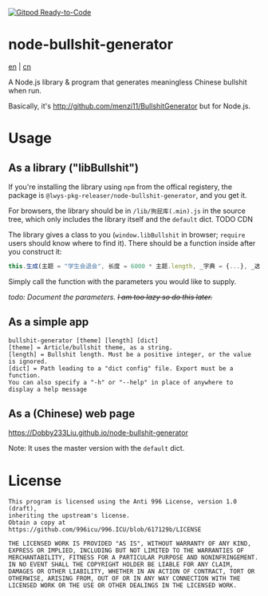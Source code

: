 [![Gitpod Ready-to-Code](https://img.shields.io/badge/Gitpod-Ready--to--Code-blue?logo=gitpod)](https://gitpod.io/#https://github.com/Dobby233Liu/node-bullshit-generator) 

# node-bullshit-generator

[en](README.md) | [cn](README-zh_cn.md)

A Node.js library & program that generates meaningless Chinese bullshit when run.

Basically, it's http://github.com/menzi11/BullshitGenerator but for Node.js.

# Usage
## As a library ("libBullshit")

If you're installing the library using `npm` from the offical registery, the package is `@lwys-pkg-releaser/node-bullshit-generator`, and you get it.

For browsers, the library should be in `/lib/狗屁库(.min).js` in the source tree, which only includes the library itself and the `default` dict.
TODO CDN

The library gives a class to you (`window.libBullshit` in browser; `require` users should know where to find it). There should be a function inside after you construct it:
```javascript
this.生成(主题 = "学生会退会", 长度 = 6000 * 主题.length, _字典 = {...}, _选项 = {...})
```
Simply call the function with the parameters you would like to supply.

*todo: Document the parameters. <s>I am too lazy so do this later.</s>*

## As a simple app

```
bullshit-generator [theme] [length] [dict]
[theme] = Article/bullshit theme, as a string.
[length] = Bullshit length. Must be a positive integer, or the value is ignored.
[dict] = Path leading to a "dict config" file. Export must be a function.
You can also specify a "-h" or "--help" in place of anywhere to display a help message
```

## As a (Chinese) web page
https://Dobby233Liu.github.io/node-bullshit-generator

Note: It uses the master version with the `default` dict.

# License

```
This program is licensed using the Anti 996 License, version 1.0 (draft),
inheriting the upstream's license.
Obtain a copy at https://github.com/996icu/996.ICU/blob/617129b/LICENSE

THE LICENSED WORK IS PROVIDED "AS IS", WITHOUT WARRANTY OF ANY KIND,
EXPRESS OR IMPLIED, INCLUDING BUT NOT LIMITED TO THE WARRANTIES OF
MERCHANTABILITY, FITNESS FOR A PARTICULAR PURPOSE AND NONINFRINGEMENT.
IN NO EVENT SHALL THE COPYRIGHT HOLDER BE LIABLE FOR ANY CLAIM,
DAMAGES OR OTHER LIABILITY, WHETHER IN AN ACTION OF CONTRACT, TORT OR
OTHERWISE, ARISING FROM, OUT OF OR IN ANY WAY CONNECTION WITH THE
LICENSED WORK OR THE USE OR OTHER DEALINGS IN THE LICENSED WORK.
```
